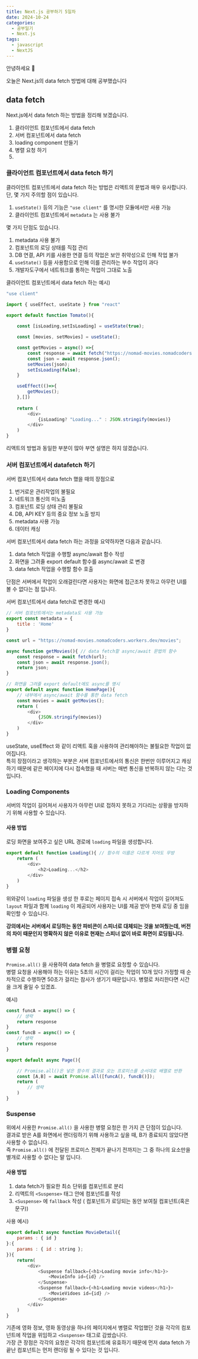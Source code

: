 ```yaml
---
title: Next.js 공부하기 5일차
date: 2024-10-24
categories:
  - 공부일기
  - Next.js
tags:
  - javascript
  - NextJS
---
```


안녕하세요  🐸

오늘은 Next.js의 data fetch 방법에 대해 공부했습니다
## data fetch
Next.js에서 data fetch 하는 방법을 정리해 보겠습니다.  
1. 클라이언트 컴포넌트에서 data fetch
2. 서버 컴포넌트에서 data fetch
3. loading component 만들기
4. 병렬 요청 하기
5. 

### 클라이언트 컴포넌트에서 data fetch 하기
클라이언트 컴포넌트에서 data fetch 하는 방법은 리액트의 문법과 매우 유사합니다.  
단, 몇 가지 주의할 점이 있습니다.  
1. `useState()` 등의 기능은 `"use client"` 를 명시한 모듈에서만 사용 가능
2. 클라이언트 컴포넌트에서 `metadata` 는 사용 불가

몇 가지 단점도 있습니다.
1. metadata 사용 불가
2. 컴포넌트의 로딩 상태를 직접 관리
3. DB 연결, API 키를 사용한 연결 등의 작업은 보안 취약성으로 인해 작업 불가
4. `useState()` 등을 사용함으로 인해 이를 관리하는 부수 작업이 과다
5. 개발자도구에서 네트워크를 통하는 작업이 그대로 노출


클라이언트 컴포넌트에서 data fetch 하는 예시)
```javascript
"use client"

import { useEffect, useState } from "react"

export default function Tomato(){
    
    const [isLoading,setIsLoading] = useState(true);

    const [movies, setMovies] = useState();

    const getMovies = async() =>{
        const response = await fetch("https://nomad-movies.nomadcoders.workers.dev/movies");
        const json = await response.json();
        setMovies(json);
        setIsLoading(false);
    }

    useEffect(()=>{
        getMovies();
    },[])
    
    return (
        <div>
            {isLoading? "Loading..." : JSON.stringify(movies)}
        </div>
    )
}
```

리액트의 방법과 동일한 부분이 많아 부연 설명은 하지 않겠습니다.

### 서버 컴포넌트에서 datafetch 하기
서버 컴포넌트에서 data fetch 했을 때의 장점으로
1. 번거로운 관리작업의 불필요
2. 네트워크 통신의 미노출
3. 컴포넌트 로딩 상태 관리 불필요
4. DB, API KEY 등의 중요 정보 노출 방지
5. metadata 사용 가능
6. 데이터 캐싱

서버 컴포넌트에서 data fetch 하는 과정을 요약하자면 다음과 같습니다.  
1. data fetch 작업을 수행할 async/await 함수 작성
2. 화면을 그려줄 export default 함수를 async/await 로 변경
3. data fetch 작업을 수행할 함수 호출

단점은 서버에서 작업이 오래걸린다면 사용자는 화면에 접근조차 못하고 아무런 UI를 볼 수 없다는 점 입니다.  

서버 컴포넌트에서 data fetch로 변경한 예시)
```javascript
// 서버 컴포넌트에서는 metadata도 사용 가능
export const metadata = {
    title : 'Home'
}

const url = "https://nomad-movies.nomadcoders.workers.dev/movies";

async function getMovies(){ // data fetch할 async/await 문법의 함수 
    const response = await fetch(url);
    const json = await response.json();
    return json;
}

// 화면을 그려줄 export default에도 async를 명시
export default async function HomePage(){ 
	// 내부에서 async/await 함수를 통한 data fetch
    const movies = await getMovies();
    return (
        <div>
            {JSON.stringify(movies)}
        </div>
    )
}
```

useState, useEffect 와 같이 리액트 훅을 사용하여 관리해야하는 불필요한 작업이 없어집니다.   
특히 장점이라고 생각하는 부분은 서버 컴포넌트에서의 통신은 한번만 이루어지고 캐싱하기 때문에 같은 페이지에 다시 접속했을 때 서버는 매번 통신을 반복하지 않는 다는 것 입니다.  

### Loading Components
서버의 작업이 길어져서 사용자가 아무런 UI로 접하지 못하고 기다리는 상황을 방지하기 위해 사용할 수 있습니다.  

#### 사용 방법
로딩 화면을 보여주고 싶은 URL 경로에 `loading` 파일을 생성합니다.  

```javascript
export default function Loading(){ // 함수의 이름은 다르게 지어도 무방
    return (
        <div>
            <h2>Loading...</h2>
        </div>
    )
}
```

위와같이 `loading` 파일을 생성 한 후로는 페이지 접속 시 서버에서 작업이 길어져도 `layout` 파일과 함께 `loading` 이 제공되어 사용자는 UI를 제공 받아 현재 로딩 중 임을 확인할 수 있습니다.  

**강의에서는 서버에서 로딩하는 동안 파비콘이 스피너로 대체되는 것을 보여줬는데, 버전의 차이 때문인지 명확하지 않은 이유로 현재는 스피너 없이 바로 화면이 로딩됩니다.**

### 병렬 요청
`Promise.all()` 을 사용하여 data fetch 을 병렬로 요청할 수 있습니다.  
병렬 요청을 사용해야 하는 이유는 5초의 시간이 걸리는 작업이 10개 있다 가정할 때 순차적으로 수행하면 50초가 걸리는 참사가 생기기 때문입니다. 병렬로 처리한다면 시간을 크게 줄일 수 있겠죠.  

예시)  

```javascript
const funcA = async() => {
	// 생략
	return response
}
const funcB = async() => {
	// 생략
	return response
}

export default async Page(){

	// Promise.all()은 넣은 함수의 결과로 오는 프로미스를 순서대로 배열로 반환
	const [A,B] = await Promise.all([funcA(), funcB()]);
	return (
		// 생략
	)
}
```


### Suspense

위에서 사용한 `Promise.all()` 을 사용한 병렬 요청은 한 가지 큰 단점이 있습니다.  
결과로 받은 A를 화면에서 랜더링하기 위해 사용하고 싶을 때, B가 종료되지 않았다면 사용할 수 없습니다.  
즉 `Promise.all()` 에 전달된 프로미스 전체가 끝나기 전까지는 그 중 하나의 요소만을 별개로 사용할 수 없다는 말 입니다.  

#### 사용 방법
1. data fetch가 필요한 최소 단위를 컴포넌트로 분리
2. 리액트의 `<Suspense>` 태그 안에 컴포넌트를 작성
3. `<Suspense>` 에 `fallback` 작성 ( 컴포넌트가 로딩되는 동안 보여질 컴포넌트(혹은 문구))

사용 예시) 
```javascript
export default async function MovieDetail({
    params : { id }
}:{
    params : { id : string };
}){
    return(
        <div>
            <Suspense fallback={<h1>Loading movie info</h1>}>
                <MovieInfo id={id} />
            </Suspense>
            <Suspense fallback={<h1>Loading movie videos</h1>}>
                <MovieVidoes id={id} />
            </Suspense>
        </div>
    )
}
```

기존에 영화 정보, 영화 동영상을 하나의 페이지에서 병렬로 작업했던 것을 각각의 컴포넌트에 작업을 위임하고 `<Suspense>` 태그로 감쌌습니다.  
가장 큰 장점은 각각의 요청은 각각의 컴포넌트에 유효하기 때문에 먼저 data fetch 가 끝난 컴포넌트는 먼저 랜더링 될 수 있다는 것 입니다.